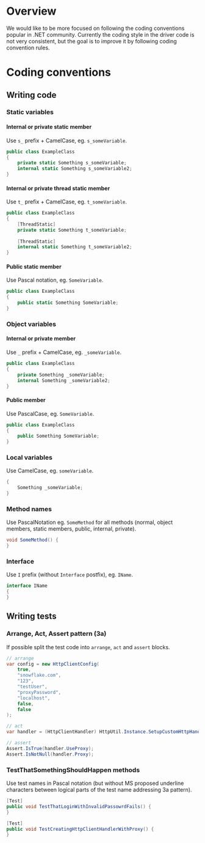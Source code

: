# Overview

We would like to be more focused on following the coding conventions popular in .NET community.
Currently the coding style in the driver code is not very consistent, but the goal is to improve it
by following coding convention rules.

# Coding conventions

## Writing code

### Static variables

#### Internal or private static member

Use `s_` prefix + CamelCase, eg. `s_someVariable`.

```csharp
public class ExampleClass
{
    private static Something s_someVariable;
    internal static Something s_someVariable2;
}
```

#### Internal or private thread static member

Use `t_` prefix + CamelCase, eg. `t_someVariable`.

```csharp
public class ExampleClass
{
    [ThreadStatic]
    private static Something t_someVariable;
    
    [ThreadStatic]
    internal static Something t_someVariable2;
}
```

#### Public static member

Use Pascal notation, eg. `SomeVariable`.

```csharp
public class ExampleClass
{
    public static Something SomeVariable;
}
```

### Object variables

#### Internal or private member

Use `_` prefix + CamelCase, eg. `_someVariable`.

```csharp
public class ExampleClass
{
    private Something _someVariable;
    internal Something _someVariable2;
}
```

#### Public member

Use PascalCase, eg. `SomeVariable`.

```csharp
public class ExampleClass
{
    public Something SomeVariable;
}
```

### Local variables

Use CamelCase, eg. `someVariable`.

```csharp
{
    Something _someVariable;
}
```

### Method names

Use PascalNotation eg. `SomeMethod` for all methods (normal, object members, static members, public, internal, private).

```csharp
void SomeMethod() {
}
```


### Interface

Use `I` prefix (without `Interface` postfix), eg. `IName`.

```csharp
interface IName
{
}
```

## Writing tests

### Arrange, Act, Assert pattern (3a)

If possible split the test code into `arrange`, `act` and `assert` blocks.

```csharp
// arrange
var config = new HttpClientConfig(
    true,
    "snowflake.com",
    "123",
    "testUser",
    "proxyPassword",
    "localhost", 
    false,
    false
);

// act
var handler = (HttpClientHandler) HttpUtil.Instance.SetupCustomHttpHandler(config);

// assert
Assert.IsTrue(handler.UseProxy);
Assert.IsNotNull(handler.Proxy);
```

### TestThatSomethingShouldHappen methods

Use test names in Pascal notation (but without MS proposed underline characters between logical parts of the test name addressing 3a pattern).

```csharp
[Test]
public void TestThatLoginWithInvalidPassowrdFails() {
}

[Test]
public void TestCreatingHttpClientHandlerWithProxy() {
}
```

